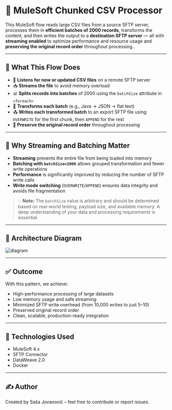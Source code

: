 # 🐴 MuleSoft Chunked CSV Processor

This MuleSoft flow reads large CSV files from a source SFTP server, processes them in **efficient batches of 2000 records**, transforms the content, and then writes the output to a **destination SFTP server** — all with **streaming enabled** to optimize performance and resource usage and **preserving the original record order** throughout processing..

---

## 📌 What This Flow Does

- 🔁 **Listens for new or updated CSV files** on a remote SFTP server
- 📥 **Streams the file** to avoid memory overload
- 📊 **Splits records into batches** of 2000 using the `batchSize` attribute in `<foreach>`
- 🔄 **Transforms each batch** (e.g., Java → JSON → flat text)
- 📤 **Writes each transformed batch** to an export SFTP file using `OVERWRITE` for the first chunk, then `APPEND` for the rest
- 🔁	**Preserve the original record order** throughout processing

---

## 🧠 Why Streaming and Batching Matter

- **Streaming** prevents the entire file from being loaded into memory
- **Batching with `batchSize=2000`** allows grouped transformation and fewer write operations
- **Performance** is significantly improved by reducing the number of SFTP write calls
- **Write mode switching** (`OVERWRITE`/`APPEND`) ensures data integrity and avoids file fragmentation

> 💡 **Note:** The `batchSize` value is arbitrary and should be determined based on real-world testing, payload size, and available memory. A deep understanding of your data and processing requirements is essential.

---

## 🧩 Architecture Diagram

![diagram](https://github.com/user-attachments/assets/46e83781-1009-49b6-9850-2fa867e37515)


---

## ✅ Outcome

With this pattern, we achieve:

- High-performance processing of large datasets
- Low memory usage and safe streaming
- Minimized SFTP write overhead (from 10,000 writes to just 5–10)
- Preserved original record order
- Clean, scalable, production-ready integration

---

## 📁 Technologies Used

- MuleSoft 4.x
- SFTP Connector
- DataWeave 2.0
- Docker

---

## ✍️ Author

Created by Saša Jovanović – feel free to contribute or report issues.

